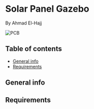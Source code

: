 # Solar Panel Gazebo 
By Ahmad El-Hajj

![PCB](image/20191121_154604.jpg)


## Table of contents
* [General info](#general-info)
* [Requirements](#Requirements)

## General info



## Requirements




